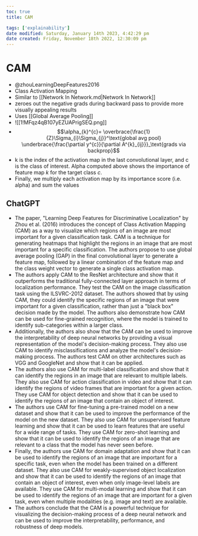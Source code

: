 ```yaml
---
toc: true
title: CAM

tags: ['explainability']
date modified: Saturday, January 14th 2023, 4:42:29 pm
date created: Friday, November 18th 2022, 12:30:09 pm
---
```


# CAM
- @zhouLearningDeepFeatures2016
- Class Activation Mapping
- Similar to [[Network In Network.md|Network In Network]]
- zeroes out the negative grads during backward pass to provide more visually appealing results
- Uses [[Global Average Pooling]]
- ![[1!MFqz4qB107yEZUAPrigSEQ.png]]
- $$\alpha_{k}^{c}= \overbrace{\frac{1}{Z}\Sigma_{i}\Sigma_{j}}^\text{global avg pool} \underbrace{\frac{\partial y^{c}}{\partial A^{k}_{ij}}}_\text{grads via backprop}$$
- k is the index of the activation map in the last convolutional layer, and c is the class of interest. Alpha computed above shows the importance of feature map _k_ for the target class _c_.
- Finally, we multiply each activation map by its importance score (i.e. alpha) and sum the values

## ChatGPT
- The paper, "Learning Deep Features for Discriminative Localization" by Zhou et al. (2016) introduces the concept of Class Activation Mapping (CAM) as a way to visualize which regions of an image are most important for a given classification task. CAM is a technique for generating heatmaps that highlight the regions in an image that are most important for a specific classification. The authors propose to use global average pooling (GAP) in the final convolutional layer to generate a feature map, followed by a linear combination of the feature map and the class weight vector to generate a single class activation map.
- The authors apply CAM to the ResNet architecture and show that it outperforms the traditional fully-connected layer approach in terms of localization performance. They test the CAM on the image classification task using the ILSVRC-2012 dataset. The authors showed that by using CAM, they could identify the specific regions of an image that were important for a given classification, rather than just a "black box" decision made by the model. The authors also demonstrate how CAM can be used for fine-grained recognition, where the model is trained to identify sub-categories within a larger class.
- Additionally, the authors also show that the CAM can be used to improve the interpretability of deep neural networks by providing a visual representation of the model's decision-making process. They also use CAM to identify misclassifications and analyze the model's decision-making process. The authors test CAM on other architectures such as VGG and GoogleNet and show that it can be applied.
- The authors also use CAM for multi-label classification and show that it can identify the regions in an image that are relevant to multiple labels. They also use CAM for action classification in video and show that it can identify the regions of video frames that are important for a given action. They use CAM for object detection and show that it can be used to identify the regions of an image that contain an object of interest.
- The authors use CAM for fine-tuning a pre-trained model on a new dataset and show that it can be used to improve the performance of the model on the new dataset. They also use CAM for unsupervised feature learning and show that it can be used to learn features that are useful for a wide range of tasks. They use CAM for zero-shot learning and show that it can be used to identify the regions of an image that are relevant to a class that the model has never seen before.
- Finally, the authors use CAM for domain adaptation and show that it can be used to identify the regions of an image that are important for a specific task, even when the model has been trained on a different dataset. They also use CAM for weakly-supervised object localization and show that it can be used to identify the regions of an image that contain an object of interest, even when only image-level labels are available. They use CAM for multi-modal learning and show that it can be used to identify the regions of an image that are important for a given task, even when multiple modalities (e.g. image and text) are available.
- The authors conclude that the CAM is a powerful technique for visualizing the decision-making process of a deep neural network and can be used to improve the interpretability, performance, and robustness of deep models.



